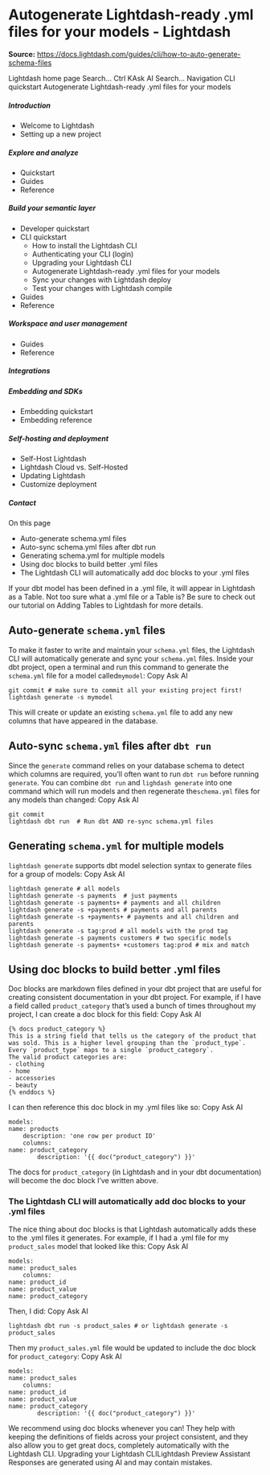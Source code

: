 # Autogenerate Lightdash-ready .yml files for your models - Lightdash

**Source:** https://docs.lightdash.com/guides/cli/how-to-auto-generate-schema-files

Lightdash home page
Search...
Ctrl KAsk AI
Search...
Navigation
CLI quickstart
Autogenerate Lightdash-ready .yml files for your models
##### Introduction
  * Welcome to Lightdash
  * Setting up a new project


##### Explore and analyze
  * Quickstart
  * Guides
  * Reference


##### Build your semantic layer
  * Developer quickstart
  * CLI quickstart
    * How to install the Lightdash CLI
    * Authenticating your CLI (login)
    * Upgrading your Lightdash CLI
    * Autogenerate Lightdash-ready .yml files for your models
    * Sync your changes with Lightdash deploy
    * Test your changes with Lightdash compile
  * Guides
  * Reference


##### Workspace and user management
  * Guides
  * Reference


##### Integrations


##### Embedding and SDKs
  * Embedding quickstart
  * Embedding reference


##### Self-hosting and deployment
  * Self-Host Lightdash
  * Lightdash Cloud vs. Self-Hosted
  * Updating Lightdash
  * Customize deployment


##### Contact


On this page
  * Auto-generate schema.yml files
  * Auto-sync schema.yml files after dbt run
  * Generating schema.yml for multiple models
  * Using doc blocks to build better .yml files
  * The Lightdash CLI will automatically add doc blocks to your .yml files


If your dbt model has been defined in a .yml file, it will appear in Lightdash as a Table.
Not too sure what a .yml file or a Table is? Be sure to check out our tutorial on Adding Tables to Lightdash for more details.
##  Auto-generate `schema.yml` files
To make it faster to write and maintain your `schema.yml` files, the Lightdash CLI will automatically generate and sync your `schema.yml` files. Inside your dbt project, open a terminal and run this command to generate the `schema.yml` file for a model called`mymodel`:
Copy
Ask AI
```
git commit # make sure to commit all your existing project first!
lightdash generate -s mymodel

```

This will create or update an existing `schema.yml` file to add any new columns that have appeared in the database.
##  Auto-sync `schema.yml` files after `dbt run`
Since the `generate` command relies on your database schema to detect which columns are required, you’ll often want to run `dbt run` before running `generate`. You can combine `dbt run` and `lighdash generate` into one command which will run models and then regenerate the`schema.yml` files for any models than changed:
Copy
Ask AI
```
git commit
lightdash dbt run  # Run dbt AND re-sync schema.yml files

```

##  Generating `schema.yml` for multiple models
`lightdash generate` supports dbt model selection syntax to generate files for a group of models:
Copy
Ask AI
```
lightdash generate # all models
lightdash generate -s payments  # just payments
lightdash generate -s payments+ # payments and all children
lightdash generate -s +payments # payments and all parents
lightdash generate -s +payments+ # payments and all children and parents
lightdash generate -s tag:prod # all models with the prod tag
lightdash generate -s payments customers # two specific models
lightdash generate -s payments+ +customers tag:prod # mix and match

```

##  Using doc blocks to build better .yml files
Doc blocks are markdown files defined in your dbt project that are useful for creating consistent documentation in your dbt project. For example, if I have a field called `product_category` that’s used a bunch of times throughout my project, I can create a doc block for this field:
Copy
Ask AI
```
{% docs product_category %}
This is a string field that tells us the category of the product that was sold. This is a higher level grouping than the `product_type`. Every `product_type` maps to a single `product_category`.
The valid product categories are:
- clothing
- home
- accessories
- beauty
{% enddocs %}

```

I can then reference this doc block in my .yml files like so:
Copy
Ask AI
```
models:
name: products
    description: 'one row per product ID'
    columns:
name: product_category
        description: '{{ doc("product_category") }}'

```

The docs for `product_category` (in Lightdash and in your dbt documentation) will become the doc block I’ve written above.
###  The Lightdash CLI will automatically add doc blocks to your .yml files
The nice thing about doc blocks is that Lightdash automatically adds these to the .yml files it generates. For example, if I had a .yml file for my `product_sales` model that looked like this:
Copy
Ask AI
```
models:
name: product_sales
    columns:
name: product_id
name: product_value
name: product_category

```

Then, I did:
Copy
Ask AI
```
lightdash dbt run -s product_sales # or lightdash generate -s product_sales

```

Then my `product_sales.yml` file would be updated to include the doc block for `product_category`:
Copy
Ask AI
```
models:
name: product_sales
    columns:
name: product_id
name: product_value
name: product_category
        description: '{{ doc("product_category") }}'

```

We recommend using doc blocks whenever you can! They help with keeping the definitions of fields across your project consistent, and they also allow you to get great docs, completely automatically with the Lightdash CLI.
Upgrading your Lightdash CLILightdash Preview
Assistant
Responses are generated using AI and may contain mistakes.


